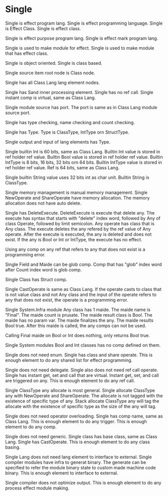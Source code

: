 # Single

Single is effect program lang.
Single is effect programming language.
Single is Effect Class.
Single is effect class.

Single is effect purpose program lang.
Single is effect mark program lang.

Single is used to make module for effect.
Single is used to make module that has effect class.

Single is object oriented.
Single is class based.

Single source item root node is Class node.

Single has all Class Lang lang element nodes.

Single has Sand inner processing element.
Single has no ref call.
Single instant comp is virtual, same as Class Lang.

Single module source has port.
The port is same as in Class Lang module source port.

Single has type checking, name checking and count checking.

Single has Type.
Type is ClassType, IntType orn StructType.

Single output and input of lang elements has Type.

Single builtin Int is 60 bits, same as Class Lang.
Builtin Int value is stored in ref holder ref value.
Builtin Bool value is stored in ref holder ref value.
Builtin IntType is 8 bits, 16 bits, 32 bits orn 64 bits.
Builtin IntType value is stored in ref holder ref value.
Ref is 64 bits, same as Class Lang.

Single builtin String value uses 32 bits int as char unit.
Builtin String is ClassType.

Single memory management is manual memory management.
Single NewOperate and ShareOperate have memory allocation.
The memory allocation does not have auto delete.

Single has DeleteExecute.
DeleteExecute is execute that delete any.
The execute has syntax that starts with "delete" index word, 
followed by Any of class Operate, followed by limit semicolon.
Any operate has class that is Any class.
The execute deletes the any refered by the ref value of Any operate.
After the execute is executed, the any is deleted and does not exist.
If the any is Bool or Int or IntType, the execute has no effect.

Using any comp on any ref that refers to any that does not exist is a programming error.

Single Field and Maide can be glob comp.
Comp that has "glob" index word after Count index word is glob comp.

Single Class has Struct comp.

Single CastOperate is same as Class Lang.
If the operate casts to class that is not value class and not Any class and 
the input of the operate refers to any that does not exist, 
the operate is a programming error.

Single System.Infra module Any class has 1 maide.
The maide name is "Final".
The maide count is prusate.
The maide result class is Bool.
The maide has no param var.
The maide finalizes the any.
The maide results Bool true.
After this maide is called, the any comps can not be used.

Calling Final maide on Bool or Int does nothing, only returns Bool true. 

Single System modules Bool and Int classes has no comp defined on them.

Single does not need enum.
Single has class and share operate.
This is enough element to do any shared list for effect programming.

Single does not need delegate.
Single also does not need ref call operate.
Single has instant get, set and call that are virtual.
Instant get, set, and call are triggered on any.
This is enough element to do any ref call.

Single ClassType any allocate is most general.
Single allocate ClassType any with NewOperate and ShareOperate.
The allocate is not tagged with the existence of specific type of any.
Stack allocate ClassType any will tag the allocate with the existence of specific type as the size of the any will tag.

Single does not need operator overloading.
Single has comp name, same as Class Lang.
This is enough element to do any trigger.
This is enough element to do any comp.

Single does not need generic.
Single class has base class, same as Class Lang.
Single has CastOperate.
This is enough element to do any class basing.

Single Lang does not need lang element to interface to external.
Single compiler modules have infra to generat binary.
The generate can be specified to refer the module binary state to custom made machine code binary.
This is enough element to interface to external.

Single compiler does not optimize output.
This is enough element to do any process effect module making.